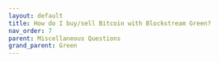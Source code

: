 ```yaml
---
layout: default
title: How do I buy/sell Bitcoin with Blockstream Green?
nav_order: 7
parent: Miscellaneous Questions
grand_parent: Green
--- 
```

